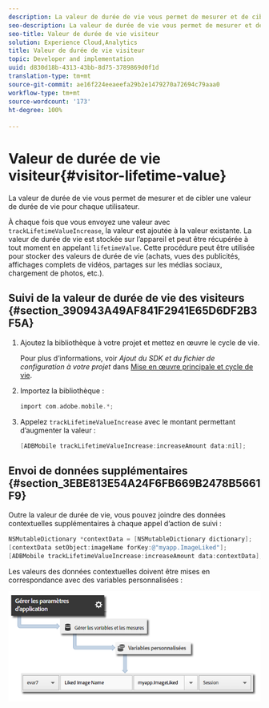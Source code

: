 ```yaml
---
description: La valeur de durée de vie vous permet de mesurer et de cibler une valeur de durée de vie pour chaque utilisateur.
seo-description: La valeur de durée de vie vous permet de mesurer et de cibler une valeur de durée de vie pour chaque utilisateur.
seo-title: Valeur de durée de vie visiteur
solution: Experience Cloud,Analytics
title: Valeur de durée de vie visiteur
topic: Developer and implementation
uuid: d830d18b-4313-43bb-8d75-3789869d0f1d
translation-type: tm+mt
source-git-commit: ae16f224eeaeefa29b2e1479270a72694c79aaa0
workflow-type: tm+mt
source-wordcount: '173'
ht-degree: 100%

---
```



# Valeur de durée de vie visiteur{#visitor-lifetime-value}

La valeur de durée de vie vous permet de mesurer et de cibler une valeur de durée de vie pour chaque utilisateur.

À chaque fois que vous envoyez une valeur avec `trackLifetimeValueIncrease`, la valeur est ajoutée à la valeur existante. La valeur de durée de vie est stockée sur l’appareil et peut être récupérée à tout moment en appelant `lifetimeValue`. Cette procédure peut être utilisée pour stocker des valeurs de durée de vie (achats, vues des publicités, affichages complets de vidéos, partages sur les médias sociaux, chargement de photos, etc.).

## Suivi de la valeur de durée de vie des visiteurs {#section_390943A49AF841F2941E65D6DF2B3F5A}

1. Ajoutez la bibliothèque à votre projet et mettez en œuvre le cycle de vie.

   Pour plus d’informations, voir *Ajout du SDK et du fichier de configuration à votre projet* dans [Mise en œuvre principale et cycle de vie](/help/ios/getting-started/dev-qs.md).
1. Importez la bibliothèque :

   ```objective-c
   import com.adobe.mobile.*;
   ```

1. Appelez `trackLifetimeValueIncrease` avec le montant permettant d’augmenter la valeur :

   ```objective-c
   [ADBMobile trackLifetimeValueIncrease:increaseAmount data:nil];
   ```

## Envoi de données supplémentaires {#section_3EBE813E54A24F6FB669B2478B5661F9}

Outre la valeur de durée de vie, vous pouvez joindre des données contextuelles supplémentaires à chaque appel d’action de suivi :

```objective-c
NSMutableDictionary *contextData = [NSMutableDictionary dictionary]; 
[contextData setObject:imageName forKey:@"myapp.ImageLiked"]; 
[ADBMobile trackLifetimeValueIncrease:increaseAmount data:contextData];
```

Les valeurs des données contextuelles doivent être mises en correspondance avec des variables personnalisées :

![](assets/map-variable-context-ltv.png)

